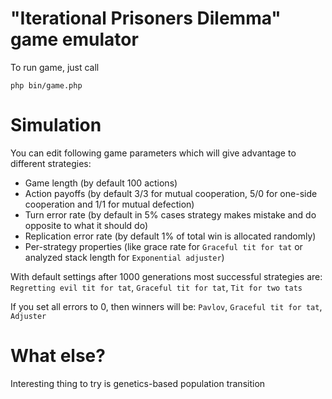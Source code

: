 # "Iterational Prisoners Dilemma" game emulator

To run game, just call

```
php bin/game.php
```

# Simulation

You can edit following game parameters which will give advantage to different strategies:
- Game length (by default 100 actions)
- Action payoffs (by default 3/3 for mutual cooperation, 5/0 for one-side cooperation and 1/1 for mutual defection)
- Turn error rate (by default in 5% cases strategy makes mistake and do opposite to what it should do)
- Replication error rate (by default 1% of total win is allocated randomly)
- Per-strategy properties (like grace rate for `Graceful tit for tat` or analyzed stack length for `Exponential adjuster`)

With default settings after 1000 generations most successful strategies are: `Regretting evil tit for tat`, `Graceful tit for tat`, `Tit for two tats`

If you set all errors to 0, then winners will be: `Pavlov`, `Graceful tit for tat`, `Adjuster`

# What else?

Interesting thing to try is genetics-based population transition
